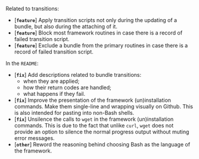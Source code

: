 Related to transitions:

* [**`feature`**] Apply transition scripts not only during the updating of a bundle, but also during the attaching of it.
* [**`feature`**] Block most framework routines in case there is a record of failed transition script.
* [**`feature`**] Exclude a bundle from the primary routines in case there is a record of failed transition script.

In the `README`:

* [**`fix`**] Add descriptions related to bundle transitions:
  * when they are applied;
  * how their return codes are handled;
  * what happens if they fail.
* [**`fix`**] Improve the presentation of the framework (un)installation commands. Make them single-line and wrapping visually on Github. This is also intended for pasting into non-Bash shells.
* [**`fix`**] Unsilence the calls to `wget` in the framework (un)installation commands. This is due to the fact that unlike `curl`, `wget` does not provide an option to silence the normal progress output without muting error messages.
* [**`other`**] Reword the reasoning behind choosing Bash as the language of the framework.